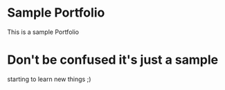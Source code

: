 # Sample Portfolio
This is a sample Portfolio


# Don't be confused it's just a sample
starting to learn new things ;)
